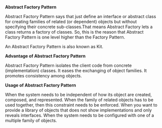 **Abstract Factory Pattern**

Abstract Factory Pattern says that just define an interface or abstract class for creating families of related (or dependent) objects but without specifying their concrete sub-classes.That means Abstract Factory lets a class returns a factory of classes. So, this is the reason that Abstract Factory Pattern is one level higher than the Factory Pattern.

An Abstract Factory Pattern is also known as Kit.

**Advantage of Abstract Factory Pattern**

Abstract Factory Pattern isolates the client code from concrete (implementation) classes.
It eases the exchanging of object families.
It promotes consistency among objects.

**Usage of Abstract Factory Pattern**

When the system needs to be independent of how its object are created, composed, and represented.
When the family of related objects has to be used together, then this constraint needs to be enforced.
When you want to provide a library of objects that does not show implementations and only reveals interfaces.
When the system needs to be configured with one of a multiple family of objects.
